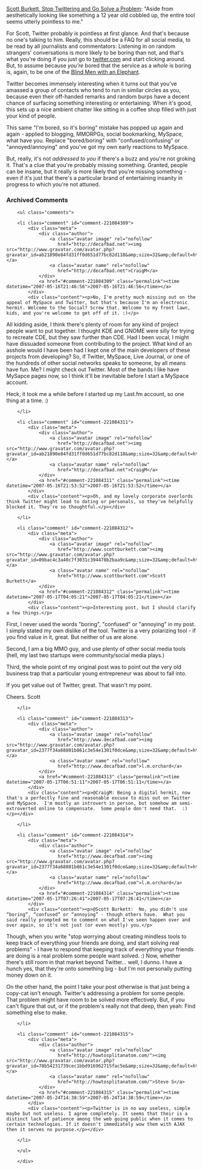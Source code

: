 <p><a href="http://www.scottburkett.com/index.php/misc/2007-05-08/stop-twittering-and-go-solve-a-problem.html">Scott Burkett, Stop Twittering and Go Solve a Problem</a>: "Aside from aesthetically looking like something a 12 year old cobbled up, the entire tool seems utterly pointless to me."</p>
<p>For Scott, Twitter probably <i>is</i> pointless at first glance.  And that's because no one's talking to him.  Really, this should be a FAQ for all social media, to be read by all journalists and commentators:  Listening in on random strangers' conversations is more likely to be boring than not, and that's what you're doing if you just go to <a href="http://twitter.com">twitter.com</a> and start clicking around.  But, to assume because <i>you're</i> bored that the service as a <i>whole</i> is boring is, again, to be one of the <a href="http://www.noogenesis.com/pineapple/blind_men_elephant.html">Blind Men with an Elephant</a>.</p>
<p>Twitter becomes immensely interesting when it turns out that you've amassed a group of contacts who tend to run in similar circles as you, because even their off-handed remarks and random burps have a decent chance of surfacing something interesting or entertaining.  When it's good, this sets up a nice ambient chatter like sitting in a coffee shop filled with just your kind of people.</p>
<p>This same "I'm bored, so it's boring" mistake has popped up again and again - applied to blogging, MMORPGs, social bookmarking, MySpace, what have you.  Replace "bored/boring" with "confused/confusing" or "annoyed/annoying" and you've got my own early reactions to MySpace.</p>
<p>But, really, it's not <i>addressed to you</i> if there's a buzz and you're not groking it.  That's a clue that you're probably missing something.  Granted, people can be insane, but it really is more likely that you're missing something - even if it's just that there's a particular brand of entertaining insanity in progress to which you're not attuned.</p>

<div id="comments" class="comments archived-comments">
            <h3>Archived Comments</h3>
            
        <ul class="comments">
            
        <li class="comment" id="comment-221084309">
            <div class="meta">
                <div class="author">
                    <a class="avatar image" rel="nofollow" 
                       href="http://decafbad.net"><img src="http://www.gravatar.com/avatar.php?gravatar_id=ab21890e84fd31ff0d651d77bc82d118&amp;size=32&amp;default=http://mediacdn.disqus.com/1320279820/images/noavatar32.png"/></a>
                    <a class="avatar name" rel="nofollow" 
                       href="http://decafbad.net">CraigM</a>
                </div>
                <a href="#comment-221084309" class="permalink"><time datetime="2007-05-16T21:46:56">2007-05-16T21:46:56</time></a>
            </div>
            <div class="content"><p>No, I'm pretty much missing out on the appeal of MySpace and Twitter, but that's because I'm an electronic hermit. Welcome to the Social? Screw that. Welcome to my front lawn, kids, and you're welcome to get off of it. :)</p>

<p>All kidding aside, I think there's plenty of room for any kind of project people want to put together. I thought KDE and GNOME were silly for trying to recreate CDE, but they saw further than CDE. Had I been vocal, I might have dissuaded someone from contributing to the project. What kind of an asshole would I have been had I kept one of the main developers of these projects from developing? So, if Twitter, MySpace, Live Journal, or one of the hundreds of other social networks speaks to someone, by all means have fun. Me? I might check out Twitter. Most of the bands I like have MySapce pages now, so I think it'll be inevitable before I start a MySpace account. </p>

<p>Heck, it took me a while before I started up my Last.fm account, so one thing at a time. :)</p></div>
            
        </li>
    
        <li class="comment" id="comment-221084311">
            <div class="meta">
                <div class="author">
                    <a class="avatar image" rel="nofollow" 
                       href="http://decafbad.net"><img src="http://www.gravatar.com/avatar.php?gravatar_id=ab21890e84fd31ff0d651d77bc82d118&amp;size=32&amp;default=http://mediacdn.disqus.com/1320279820/images/noavatar32.png"/></a>
                    <a class="avatar name" rel="nofollow" 
                       href="http://decafbad.net">CraigM</a>
                </div>
                <a href="#comment-221084311" class="permalink"><time datetime="2007-05-16T21:53:52">2007-05-16T21:53:52</time></a>
            </div>
            <div class="content"><p>Oh, and my lovely corporate overlords think Twitter might lead to dating or personals, so they've helpfully blocked it. They're so thoughtful.</p></div>
            
        </li>
    
        <li class="comment" id="comment-221084312">
            <div class="meta">
                <div class="author">
                    <a class="avatar image" rel="nofollow" 
                       href="http://www.scottburkett.com"><img src="http://www.gravatar.com/avatar.php?gravatar_id=09bac4c3a40c7f3031c394478b2baa9c&amp;size=32&amp;default=http://mediacdn.disqus.com/1320279820/images/noavatar32.png"/></a>
                    <a class="avatar name" rel="nofollow" 
                       href="http://www.scottburkett.com">Scott Burkett</a>
                </div>
                <a href="#comment-221084312" class="permalink"><time datetime="2007-05-17T04:05:21">2007-05-17T04:05:21</time></a>
            </div>
            <div class="content"><p>Interesting post, but I should clarify a few things.</p>

<p>First, I never used the words "boring", "confused" or "annoying" in my post.  I simply stated my own dislike of the tool. Twitter is a very polarizing tool - if you find value in it, great. But neither of us are alone.</p>

<p>Second, I am a big MMO guy, and use plenty of other social media tools (hell, my last two startups were community/social media plays.)</p>

<p>Third, the whole point of my original post was to point out the very old business trap that a particular young entrepreneur was about to fall into.</p>

<p>If you get value out of Twitter, great.  That wasn't my point.</p>

<p>Cheers.
Scott</p></div>
            
        </li>
    
        <li class="comment" id="comment-221084313">
            <div class="meta">
                <div class="author">
                    <a class="avatar image" rel="nofollow" 
                       href="http://www.decafbad.com"><img src="http://www.gravatar.com/avatar.php?gravatar_id=2377f34a68801b861c3e54e1301f0dce&amp;size=32&amp;default=http://mediacdn.disqus.com/1320279820/images/noavatar32.png"/></a>
                    <a class="avatar name" rel="nofollow" 
                       href="http://www.decafbad.com">l.m.orchard</a>
                </div>
                <a href="#comment-221084313" class="permalink"><time datetime="2007-05-17T06:51:11">2007-05-17T06:51:11</time></a>
            </div>
            <div class="content"><p>@CraigM: Being a digital hermit, now that's a perfectly fine and reasonable excuse to miss out on Twitter and MySpace.  I'm mostly an introvert in person, but somehow am semi-extroverted online to compensate.  Some people don't need that.  :)</p></div>
            
        </li>
    
        <li class="comment" id="comment-221084314">
            <div class="meta">
                <div class="author">
                    <a class="avatar image" rel="nofollow" 
                       href="http://www.decafbad.com"><img src="http://www.gravatar.com/avatar.php?gravatar_id=2377f34a68801b861c3e54e1301f0dce&amp;size=32&amp;default=http://mediacdn.disqus.com/1320279820/images/noavatar32.png"/></a>
                    <a class="avatar name" rel="nofollow" 
                       href="http://www.decafbad.com">l.m.orchard</a>
                </div>
                <a href="#comment-221084314" class="permalink"><time datetime="2007-05-17T07:26:41">2007-05-17T07:26:41</time></a>
            </div>
            <div class="content"><p>@Scott Burkett:  No, you didn't use “boring”, “confused” or “annoying” - though others have.  What you said really prompted me to comment on what I've seen happen over and over again, so it's not just (or even mostly) you.</p>

<p>Though, when you write "stop worrying about creating mindless tools to keep track of everything your friends are doing, and start solving real problems" - I have to respond that keeping track of everything your friends are doing is a real problem some people want solved. :)  Now, whether there's still room in that market beyond Twitter... well, I dunno.  I have a hunch yes, that they're onto something big - but I'm not personally putting money down on it.</p>

<p>On the other hand, the point I take your post otherwise is that just being a copy-cat isn't enough.  Twitter's addressing a problem for some people.  That problem might have room to be solved more effectively.  But, if you can't figure that out, or if the problem's really not that deep, then yeah:  Find something else to make.</p></div>
            
        </li>
    
        <li class="comment" id="comment-221084315">
            <div class="meta">
                <div class="author">
                    <a class="avatar image" rel="nofollow" 
                       href="http://howtosplitanatom.com/"><img src="http://www.gravatar.com/avatar.php?gravatar_id=78b54231739cec1bbd916962715fac5e&amp;size=32&amp;default=http://mediacdn.disqus.com/1320279820/images/noavatar32.png"/></a>
                    <a class="avatar name" rel="nofollow" 
                       href="http://howtosplitanatom.com/">Steve S</a>
                </div>
                <a href="#comment-221084315" class="permalink"><time datetime="2007-05-24T14:38:59">2007-05-24T14:38:59</time></a>
            </div>
            <div class="content"><p>Twitter is in no way useless, simple maybe but not useless. I agree completely. It seems that their is a distinct lack of patience among the web going public when it comes to certain technologies. If it doesn't immediately wow them with AJAX then it serves no purpose.</p></div>
            
        </li>
    
        </ul>
    
        </div>
    